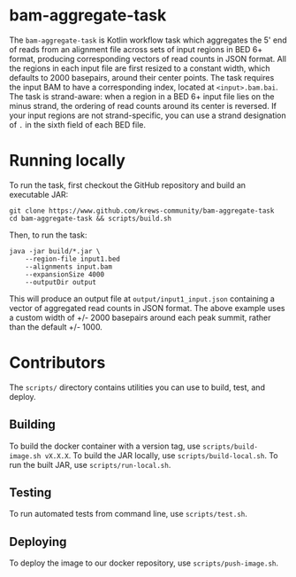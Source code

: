 # bam-aggregate-task
The `bam-aggregate-task` is Kotlin workflow task which aggregates the 5' end of reads from an alignment file across sets of input
regions in BED 6+ format, producing corresponding vectors of read counts in JSON format. All the regions in each input file are
first resized to a constant width, which defaults to 2000 basepairs, around their center points. The task requires the input BAM
to have a corresponding index, located at `<input>.bam.bai`. The task is strand-aware: when a region in a BED 6+ input file lies
on the minus strand, the ordering of read counts around its center is reversed. If your input regions are not strand-specific, you
can use a strand designation of `.` in the sixth field of each BED file.

# Running locally
To run the task, first checkout the GitHub repository and build an executable JAR:

```
git clone https://www.github.com/krews-community/bam-aggregate-task
cd bam-aggregate-task && scripts/build.sh
```

Then, to run the task:

```
java -jar build/*.jar \
    --region-file input1.bed
    --alignments input.bam
    --expansionSize 4000
    --outputDir output
```

This will produce an output file at `output/input1_input.json` containing a vector of aggregated read counts in JSON format.
The above example uses a custom width of +/- 2000 basepairs around each peak summit, rather than the default +/- 1000.

# Contributors

The `scripts/` directory contains utilities you can use to build, test, and deploy.

## Building
To build the docker container with a version tag, use `scripts/build-image.sh vX.X.X`. To build the JAR locally, use `scripts/build-local.sh`.
To run the built JAR, use `scripts/run-local.sh`.

## Testing
To run automated tests from command line, use `scripts/test.sh`.

## Deploying
To deploy the image to our docker repository, use `scripts/push-image.sh`.
